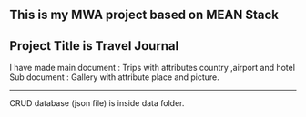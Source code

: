 This is my MWA project based on MEAN Stack
-----------------------------------------
Project Title is Travel Journal
-----------------------------------
I have made main document : Trips with attributes country ,airport and hotel
Sub document : Gallery with attribute place and picture.

---------------------------------------------------------------------------------
CRUD database (json file) is inside data folder.


